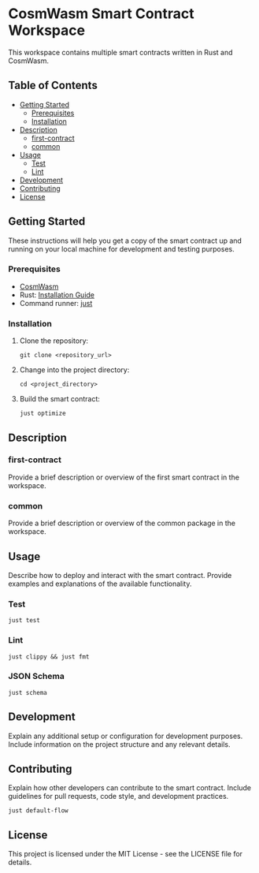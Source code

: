 # CosmWasm Smart Contract Workspace

This workspace contains multiple smart contracts written in Rust and CosmWasm.

## Table of Contents

- [Getting Started](#getting-started)
  - [Prerequisites](#prerequisites)
  - [Installation](#installation)
- [Description](#description)
  - [first-contract](#first-contract)
  - [common](#common)
- [Usage](#usage)
  - [Test](#test)
  - [Lint](#lint)
- [Development](#development)
- [Contributing](#contributing)
- [License](#license)

## Getting Started

These instructions will help you get a copy of the smart contract up and running on your local machine for development and testing purposes.

### Prerequisites

- [CosmWasm](https://github.com/CosmWasm/cosmwasm)
- Rust: [Installation Guide](https://www.rust-lang.org/tools/install)
- Command runner: [just](https://github.com/casey/just)

### Installation

1. Clone the repository:

    ```shell
    git clone <repository_url>
    ```

2. Change into the project directory:

    ```shell
    cd <project_directory>
    ```

3. Build the smart contract:

    ```shell
    just optimize
    ```

## Description

### first-contract

Provide a brief description or overview of the first smart contract in the workspace.

### common

Provide a brief description or overview of the common package in the workspace.

## Usage

Describe how to deploy and interact with the smart contract. Provide examples and explanations of the available functionality.

### Test

```shell
just test
```

### Lint

```shell
just clippy && just fmt 
```

### JSON Schema

```shell
just schema
```

## Development

Explain any additional setup or configuration for development purposes. Include information on the project structure and any relevant details.

## Contributing

Explain how other developers can contribute to the smart contract. Include guidelines for pull requests, code style, and development practices.

```shell
just default-flow
```

## License

This project is licensed under the MIT License - see the LICENSE file for details.
